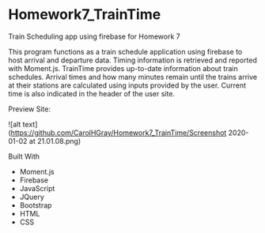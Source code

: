 # Homework7_TrainTime
Train Scheduling app using firebase for Homework 7


This program functions as a train schedule application using firebase to host arrival and departure data. 
Timing information is retrieved and reported with Moment.js.
TrainTime provides up-to-date information about train schedules.  Arrival times and how
many minutes remain until the trains arrive at their stations are calculated using inputs provided by the user.
Current time is also indicated in the header of the user site.

Preview Site:

![alt text] (https://github.com/CarolHGray/Homework7_TrainTime/Screenshot 2020-01-02 at 21.01.08.png)

Built With
* Moment.js
* Firebase
* JavaScript
* JQuery
* Bootstrap
* HTML
* CSS


